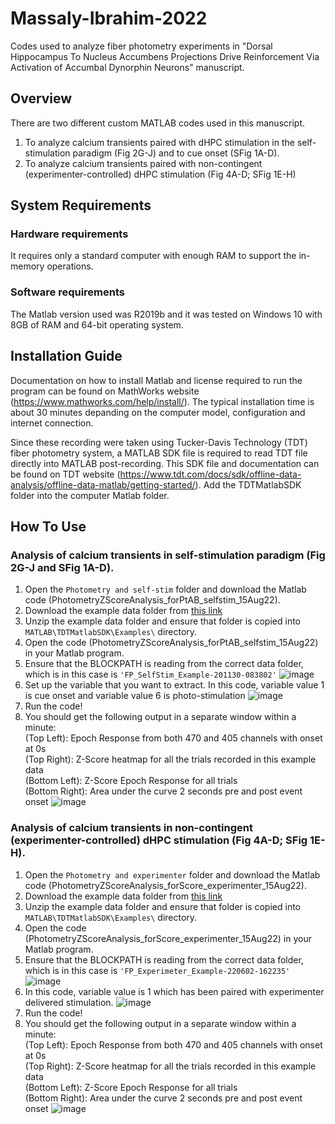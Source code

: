 # Massaly-Ibrahim-2022
Codes used to analyze fiber photometry experiments in "Dorsal Hippocampus To Nucleus Accumbens Projections Drive Reinforcement Via Activation of Accumbal Dynorphin Neurons" manuscript.

## Overview
There are two different custom MATLAB codes used in this manuscript. 
1) To analyze calcium transients paired with dHPC stimulation in the self-stimulation paradigm (Fig 2G-J) and to cue onset (SFig 1A-D).
2) To analyze calcium transients paired with non-contingent (experimenter-controlled) dHPC stimulation (Fig 4A-D; SFig 1E-H)

## System Requirements
### Hardware requirements
It requires only a standard computer with enough RAM to support the in-memory operations.
### Software requirements
The Matlab version used was R2019b and it was tested on Windows 10 with 8GB of RAM and 64-bit operating system.

## Installation Guide
Documentation on how to install Matlab and license required to run the program can be found on MathWorks website (https://www.mathworks.com/help/install/). The typical installation time is about 30 minutes depanding on the computer model, configuration and internet connection.

Since these recording were taken using Tucker-Davis Technology (TDT) fiber photometry system, a MATLAB SDK file is required to read TDT file directly into MATLAB post-recording. This SDK file and documentation can be found on TDT website (https://www.tdt.com/docs/sdk/offline-data-analysis/offline-data-matlab/getting-started/). Add the TDTMatlabSDK folder into the computer Matlab folder.

## How To Use
### Analysis of calcium transients in self-stimulation paradigm (Fig 2G-J and SFig 1A-D).
1) Open the `Photometry and self-stim` folder and download the Matlab code (PhotometryZScoreAnalysis_forPtAB_selfstim_15Aug22).
2) Download the example data folder from [this link](https://wustl.box.com/s/u0dy3uubmhw614c00cquz4iot8l53eab)
3) Unzip the example data folder and ensure that folder is copied into `MATLAB\TDTMatlabSDK\Examples\` directory.
4) Open the code (PhotometryZScoreAnalysis_forPtAB_selfstim_15Aug22) in your Matlab program.
5) Ensure that the BLOCKPATH is reading from the correct data folder, which is in this case is `'FP_SelfStim_Example-201130-083802'`
![image](https://user-images.githubusercontent.com/60552089/184723906-000f999b-bf3f-462b-b38c-363d912677db.png)
6) Set up the variable that you want to extract. In this code, variable value 1 is cue onset and variable value 6 is photo-stimulation
![image](https://user-images.githubusercontent.com/60552089/184724343-c0da6555-ca0c-4fbc-a75f-2c672a46dd9d.png)
7) Run the code!
8) You should get the following output in a separate window within a minute:<br>
  (Top Left): Epoch Response from both 470 and 405 channels with onset at 0s<br>
  (Top Right): Z-Score heatmap for all the trials recorded in this example data<br>
  (Bottom Left): Z-Score Epoch Response for all trials<br>
  (Bottom Right): Area under the curve 2 seconds pre and post event onset
  ![image](https://user-images.githubusercontent.com/60552089/184725087-15238505-1cd9-4a29-a419-587a3303edb5.png)
  
  ### Analysis of calcium transients in non-contingent (experimenter-controlled) dHPC stimulation (Fig 4A-D; SFig 1E-H).
1) Open the `Photometry and experimenter` folder and download the Matlab code (PhotometryZScoreAnalysis_forScore_experimenter_15Aug22).
2) Download the example data folder from [this link](https://wustl.box.com/s/tacboojptlf621ndnv26f6iyd4t65k83)
3) Unzip the example data folder and ensure that folder is copied into `MATLAB\TDTMatlabSDK\Examples\` directory.
4) Open the code (PhotometryZScoreAnalysis_forScore_experimenter_15Aug22) in your Matlab program.
5) Ensure that the BLOCKPATH is reading from the correct data folder, which is in this case is `'FP_Experimeter_Example-220602-162235'`
![image](https://user-images.githubusercontent.com/60552089/184731992-51935248-16fe-47db-9e8c-917a4bf99cc7.png)
6) In this code, variable value is 1 which has been paired with experimenter delivered stimulation.
![image](https://user-images.githubusercontent.com/60552089/184732278-8c16c8e6-9554-499a-96b2-4b9e184827db.png)
7) Run the code!
8) You should get the following output in a separate window within a minute:<br>
  (Top Left): Epoch Response from both 470 and 405 channels with onset at 0s<br>
  (Top Right): Z-Score heatmap for all the trials recorded in this example data<br>
  (Bottom Left): Z-Score Epoch Response for all trials<br>
  (Bottom Right): Area under the curve 2 seconds pre and post event onset
  ![image](https://user-images.githubusercontent.com/60552089/184732491-3033da72-f0a7-4741-8165-27fef638ffb9.png)
